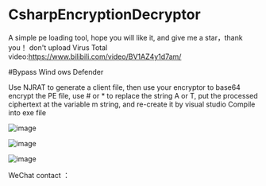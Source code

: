 # CsharpEncryptionDecryptor
A simple pe loading tool, hope you will like it, and give me a star，thank you！
don't upload Virus Total
video:https://www.bilibili.com/video/BV1AZ4y1d7am/

#Bypass Wind ows Defender  


Use NJRAT to generate a client file, then use your encryptor to base64 encrypt the PE file, use # or * to replace the string A or T, put the processed ciphertext at the variable m string, and re-create it by visual studio Compile into exe file 

![image](https://user-images.githubusercontent.com/89376703/155084952-b6be3997-0445-40f5-8a99-e5317af045ff.png)


![image](https://user-images.githubusercontent.com/89376703/155080060-7c193dd2-a590-4e07-a8d7-766068836392.png)


![image](https://user-images.githubusercontent.com/89376703/155080313-9b01a700-327d-4655-bfff-c22046b98147.png)


WeChat contact ：
